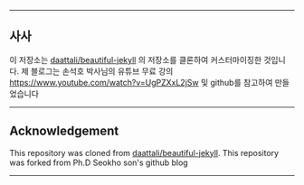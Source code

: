 
---

## 사사

이 저장소는 [daattali/beautiful-jekyll](https://github.com/daattali/beautiful-jekyll) 의 저장소를 클론하여 커스터마이징한 것입니다.
제 블로그는 손석호 박사님의 유튜브 무료 강의 https://www.youtube.com/watch?v=UgPZXxL2jSw  및 github를 참고하여 만들었습니다

---

## Acknowledgement

This repository was cloned from [daattali/beautiful-jekyll](https://github.com/daattali/beautiful-jekyll).
This repository was forked from Ph.D Seokho son's github blog 


---
